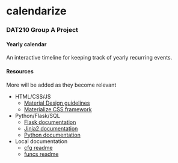# calendarize

### DAT210 Group A Project
#### Yearly calendar
An interactive timeline for keeping track of yearly recurring events.

#### Resources
More will be added as they become relevant
* HTML/CSS/JS
    * [Material Design guidelines](https://material.io/guidelines/)
    * [Materialize CSS framework](http://materializecss.com)
* Python/Flask/SQL
    * [Flask documentation](http://flask.pocoo.org/)  
    * [Jinja2 documentation](http://jinja.pocoo.org/)  
    * [Python documentation](https://docs.python.org/3/)  
* Local documentation
    * [cfg readme](cfg/README.md)
    * [funcs readme](funcs/README.md)
